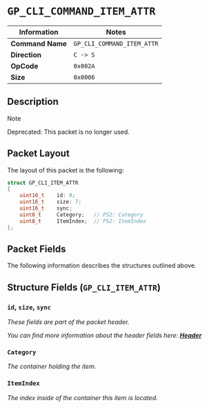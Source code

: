 # `GP_CLI_COMMAND_ITEM_ATTR`

| Information               | Notes |
|---                        |---    |
| **Command Name**          | `GP_CLI_COMMAND_ITEM_ATTR` |
| **Direction**             | `C -> S` |
| **OpCode**                | `0x002A` |
| **Size**                  | `0x0006` |

## Description

> [!NOTE]
> Deprecated: This packet is no longer used.

## Packet Layout

The layout of this packet is the following:

```cpp
struct GP_CLI_ITEM_ATTR
{
    uint16_t    id: 9;
    uint16_t    size: 7;
    uint16_t    sync;
    uint8_t     Category;   // PS2: Category
    uint8_t     ItemIndex;  // PS2: ItemIndex
};
```

## Packet Fields

The following information describes the structures outlined above.

## Structure Fields (`GP_CLI_ITEM_ATTR`)

### `id`, `size`, `sync`

_These fields are part of the packet header._

_You can find more information about the header fields here: [**Header**](/world/HEADER.md)_

### `Category`

_The container holding the item._

### `ItemIndex`

_The index inside of the container this item is located._
